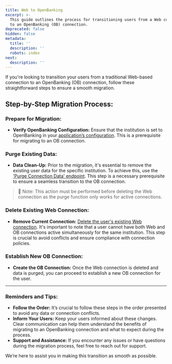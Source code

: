```yaml
---
title: Web to OpenBanking
excerpt: >-
  This guide outlines the process for transitioning users from a Web connection
  to an OpenBanking (OB) connection.
deprecated: false
hidden: false
metadata:
  title: ''
  description: ''
  robots: index
next:
  description: ''
---
```

If you're looking to transition your users from a traditional Web-based connection to an OpenBanking (OB) connection, follow these straightforward steps to ensure a smooth migration.

## Step-by-Step Migration Process:

### **Prepare for Migration:**

- **Verify OpenBanking Configuration:** Ensure that the institution is set to OpenBanking in your [application’s configuration](https://dashboard.basiq.io/customise-ui). This is a prerequisite for migrating to an OB connection.

### **Purge Existing Data:**

- **Data Clean-Up:** Prior to the migration, it's essential to remove the existing user data for the specific institution. To achieve this, use the ['Purge Connection Data' endpoint](https://api.basiq.io/reference/purgeconnectiondata). This step is a necessary prerequisite to ensure a seamless transition to the OB connection.

> 📘 Note: This action must be performed before deleting the Web connection as the purge function only works for active connections.

### **Delete Existing Web Connection:**

- **Remove Current Connection:** [Delete the user's existing Web connection](https://api.basiq.io/reference/deleteconnection). It's important to note that a user cannot have both Web and OB connections active simultaneously for the same institution. This step is crucial to avoid conflicts and ensure compliance with connection policies.

### **Establish New OB Connection:**

- **Create the OB Connection:** Once the Web connection is deleted and data is purged, you can proceed to establish a new OB connection for the user.

***

### Reminders and Tips:

- **Follow the Order:** It’s crucial to follow these steps in the order presented to avoid any data or connection conflicts.
- **Inform Your Users:** Keep your users informed about these changes. Clear communication can help them understand the benefits of migrating to an OpenBanking connection and what to expect during the process.
- **Support and Assistance:** If you encounter any issues or have questions during the migration process, feel free to reach out for support. 

We’re here to assist you in making this transition as smooth as possible.